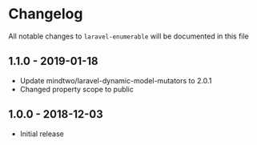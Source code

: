 # Changelog

All notable changes to `laravel-enumerable` will be documented in this file

## 1.1.0 - 2019-01-18

- Update mindtwo/laravel-dynamic-model-mutators to 2.0.1
- Changed property scope to public

## 1.0.0 - 2018-12-03

- Initial release

